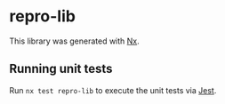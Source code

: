 # repro-lib

This library was generated with [Nx](https://nx.dev).

## Running unit tests

Run `nx test repro-lib` to execute the unit tests via [Jest](https://jestjs.io).
